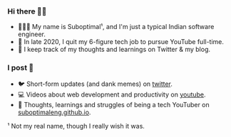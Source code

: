 ### Hi there 👋🏾
- 🤷🏾‍♂️ My name is Suboptimal¹, and I'm just a typical Indian software engineer.
- 💫 In late 2020, I quit my 6-figure tech job to pursue YouTube full-time.
- 🧠 I keep track of my thoughts and learnings on Twitter & my blog.

### I post 📝
- 🐦 Short-form updates (and dank memes) on [twitter](https://twitter.com/SuboptimalEng).
- 💻 Videos about web development and productivity on [youtube](https://youtube.com/SuboptimalEng).
- 📖 Thoughts, learnings and struggles of being a tech YouTuber on [suboptimaleng.github.io](https://suboptimaleng.github.io).


¹ Not my real name, though I really wish it was.
